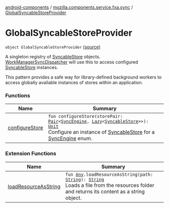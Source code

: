 [android-components](../../index.md) / [mozilla.components.service.fxa.sync](../index.md) / [GlobalSyncableStoreProvider](./index.md)

# GlobalSyncableStoreProvider

`object GlobalSyncableStoreProvider` [(source)](https://github.com/mozilla-mobile/android-components/blob/master/components/service/firefox-accounts/src/main/java/mozilla/components/service/fxa/sync/SyncManager.kt#L78)

A singleton registry of [SyncableStore](../../mozilla.components.concept.sync/-syncable-store/index.md) objects. [WorkManagerSyncDispatcher](../-work-manager-sync-dispatcher/index.md) will use this to
access configured [SyncableStore](../../mozilla.components.concept.sync/-syncable-store/index.md) instances.

This pattern provides a safe way for library-defined background workers to access globally
available instances of stores within an application.

### Functions

| Name | Summary |
|---|---|
| [configureStore](configure-store.md) | `fun configureStore(storePair: `[`Pair`](https://kotlinlang.org/api/latest/jvm/stdlib/kotlin/-pair/index.html)`<`[`SyncEngine`](../../mozilla.components.service.fxa/-sync-engine/index.md)`, `[`Lazy`](https://kotlinlang.org/api/latest/jvm/stdlib/kotlin/-lazy/index.html)`<`[`SyncableStore`](../../mozilla.components.concept.sync/-syncable-store/index.md)`>>): `[`Unit`](https://kotlinlang.org/api/latest/jvm/stdlib/kotlin/-unit/index.html)<br>Configure an instance of [SyncableStore](../../mozilla.components.concept.sync/-syncable-store/index.md) for a [SyncEngine](../../mozilla.components.service.fxa/-sync-engine/index.md) enum. |

### Extension Functions

| Name | Summary |
|---|---|
| [loadResourceAsString](../../mozilla.components.support.test.file/kotlin.-any/load-resource-as-string.md) | `fun `[`Any`](https://kotlinlang.org/api/latest/jvm/stdlib/kotlin/-any/index.html)`.loadResourceAsString(path: `[`String`](https://kotlinlang.org/api/latest/jvm/stdlib/kotlin/-string/index.html)`): `[`String`](https://kotlinlang.org/api/latest/jvm/stdlib/kotlin/-string/index.html)<br>Loads a file from the resources folder and returns its content as a string object. |
